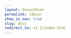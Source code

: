 ```yaml
---
layout: docwithnav
permalink: /docs/
show_in_nav: true
slug: docs
redirect_to: v1.1/index.html
---
```

